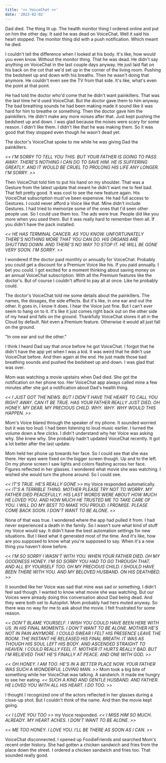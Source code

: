 ```yaml
---
title: '<< VoiceChat >>'
date: '2023-02-02'
---
```


Dad died. The thing lit up. The health monitor thing I ordered online and put on him the other day. It said he was dead on VoiceChat. Well it said his heart stopped. The monitor thing did with a push notification. Which meant he died.

I couldn't tell the difference when I looked at his body. It's like, how would you even know. Without the monitor thing. That he was dead. He didn't say anything on VoiceChat in the last couple days anyway. He just laid flat on his back on the cot that we'd set up in the corner of the living room. Pushing the bedsheet up and down with his breaths. Then he wasn't doing that anymore. He couldn't even see the TV from that side. It's like, what's even the point at that point.

He had told the doctor who'd come that he didn't want painkillers. That was the last time he'd used VoiceChat. But the doctor gave them to him anyway. The bad breathing sounds he had been making made it sound like it was hard for him to breathe or something. Then the doctor gave him the painkillers. He didn't make any more noises after that. Just kept pushing the bedsheet up and down. I was glad because the noises were scary for some reason. I didn't like them. I didn't like that he was making them. So it was good that they stopped even though he wasn't dead yet.

The doctor's VoiceChat spoke to me while he was giving Dad the painkillers. 

*<< I'M SORRY TO TELL YOU THIS. BUT YOUR FATHER IS GOING TO PASS AWAY. THERE'S NOTHING I CAN DO TO SAVE HIM. HE IS SUFFERING GREATLY. AND IT WOULD BE CRUEL TO PROLONG HIS LIFE ANY LONGER. I'M SORRY. >>* 

Then VoiceChat told him to put his hand on my shoulder. That was a Gesture from the latest update that meant he didn't want me to feel bad. That felt pretty good. It was cool to see the new feature again. His VoiceChat subscription must've been expensive. He had full access to Gestures. I could never afford a Voice like that. Mine didn't include Gestures. I had tried to memorize some of the ones that I'd seen other people use. So I could use them too. The ads were true. People did like you more when you used them. But it was really hard to remember them all. If you didn't have the pack installed.

*<< HE HAS TERMINAL CANCER. AS YOU KNOW. UNFORTUNATELY THERE'S NOTHING MORE THAT YOU CAN DO. HIS ORGANS ARE SHUTTING DOWN. AND THERE'S NO WAY TO STOP IT. HE WILL BE GONE VERY SOON. I'M SORRY. >>*

I wondered if the doctor paid monthly or annually for VoiceChat. Probably you could get a discount for a Premium Voice like his. If you paid annually. I bet you could. I got excited for a moment thinking about saving money on an annual VoiceChat subscription. With all the Premium features like the doctor's. But of course I couldn't afford to pay all at once. Like he probably could.

The doctor's VoiceChat told me some details about the painkillers. The names, the dosages, the side effects. But it's like, in one ear and out the other. It goes in, I know it does. I hear the Voice just fine. But I can't ever seem to hang on to it. It's like it just comes right back out on the other side of my head and falls on the ground. Thankfully VoiceChat stores it all in the Cloud by default. Not even a Premium feature. Otherwise it would all just fall on the ground.

"In one ear and out the other." 

I think I heard Dad say that once before he got VoiceChat. I forgot that he didn't have the app yet when I was a kid. It was weird that he didn't use VoiceChat before. And then again at the end. He just made those bad breathing sounds and pushed the bedsheet up and down. I was glad that was over.

Mom was watching a movie upstairs when Dad died. She got the notification on her phone too. Her VoiceChat app always called mine a few minutes after she got a notification about Dad's health thing.

*<< I JUST GOT THE NEWS. BUT I DIDN'T HAVE THE HEART TO CALL YOU RIGHT AWAY. CAN IT BE TRUE. HAS YOUR FATHER REALLY JUST DIED. OH HONEY. MY DEAR. MY PRECIOUS CHILD. WHY. WHY. WHY WOULD THIS HAPPEN. >>* 

Mom's Voice blared through the speaker of my phone. It sounded worried but it was too loud. I had been listening to loud music earlier. I turned the volume down a few clicks. I didn't understand why her Voice was asking why. She knew why. She probably hadn't updated VoiceChat recently. It got a lot better after the last update.

Mom held her phone up towards her face. So I could see that she was there. Her eyes were fixed on the bigger screen though. Up and to the left. On my phone screen I saw lights and colors flashing across her face. Figures reflected in her glasses. I wondered what movie she was watching. I wished she would turn the phone around. So I could see.

*<< IT'S TRUE. HE'S REALLY GONE >>* my Voice responded automatically. *<< IT'S A TERRIBLE THING. MOTHER PLEASE TRY NOT TO WORRY. MY FATHER DIED PEACEFULLY. HIS LAST WORDS WERE ABOUT HOW MUCH HE LOVED YOU. AND HOW MUCH HE TRUSTED ME TO TAKE CARE OF YOU. I WILL DO MY BEST TO MAKE YOU PROUD. I PROMISE. PLEASE COME BACK SOON. I DON'T WANT TO BE ALONE. >>* 

None of that was true. I wondered where the app had pulled it from. I had never experienced a death in the family. So I wasn't sure what kind of stuff my Voice would say. It didn't have the best automation settings for new situations. But I liked what it generated most of the time. And it's like, how are you supposed to know what you're supposed to say. When it's a new thing you haven't done before.

*<< I'M SO SORRY I WASN'T WITH YOU. WHEN YOUR FATHER DIED. OH MY GOODNESS HONEY. I'M SO SORRY YOU HAD TO GO THROUGH THAT. AND ALL BY YOURSELF TOO. OH MY PRECIOUS CHILD. I SHOULD HAVE BEEN THERE WITH YOU. AND MY BELOVED HUSBAND. ON HIS DEATHBED. >>* 

It sounded like her Voice was sad that mine was sad or something. I didn't feel sad though. I wanted to know what movie she was watching. But our Voices were already doing this conversation about Dad being dead. And they were both set to Autopilot. Mom probably had hers muted anyway. So there was no way for me to ask about the movie. I felt frustrated for some reason.

*<< DON'T BLAME YOURSELF. I WISH YOU COULD HAVE BEEN HERE WITH US. IN HIS FINAL MOMENTS. I DON'T WANT TO BE ALONE. MOTHER HE'S NOT IN PAIN ANYMORE. I COULD SWEAR I FELT HIS PRESENCE LEAVE THE ROOM. THE INSTANT HE RELEASED HIS FINAL BREATH. IT WAS AS THOUGH HIS SOUL LEFT HIS BODY. AND ASCENDED STRAIGHT TO HEAVEN. I COULD REALLY FEEL IT. MOTHER IT HURTS REALLY BAD. BUT I'M RELIEVED THAT HE'S FINALLY AT PEACE. AND ONE WITH GOD. >>* 

*<< OH HONEY. I AM TOO. HE'S IN A BETTER PLACE NOW. YOUR FATHER WAS SUCH A WONDERFUL LOVING MAN. >>* Mom took a big bite of something while her VoiceChat was talking. A sandwich. It made me hungry to see her eating. *<< SUCH A KIND AND GENTLE HUSBAND. AND FATHER. HE LOVED YOU WITH ALL HIS HEART. I DO TOO. >>* 

I thought I recognized one of the actors reflected in her glasses during a close-up shot. But I couldn't think of the name. And then the movie kept going.

*<< I LOVE YOU TOO >>* my Voice responded. *<< I MISS HIM SO MUCH. ALREADY. MY HEART ACHES. I DON'T WANT TO BE ALONE. >>*

*<< ME TOO HONEY. I LOVE YOU. I'LL BE THERE AS SOON AS I CAN. >>*

VoiceChat disconnected. I opened up FoodieFriends and searched Mom's recent order history. She had gotten a chicken sandwich and fries from the place down the street. I ordered a chicken sandwich and fries too. That sounded really good.